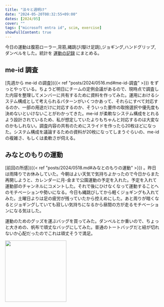 ```yaml
---
title: "淡々と週明け"
date: "2024-05-20T08:32:55+09:00"
dates: [2024/05]
cover: ""
tags: ["microsoft entra id", scim, exercise]
showFullContent: true
---
```


今日の運動は腹筋ローラー,背筋,縄跳び(駆け足跳),ジョギング,ハンドグリップ,ダンベルをした。統計を [運動の記録](https://docs.google.com/spreadsheets/d/1bg85QtM-LciUgey8I79uI7vW2PEwsP6TVdeIRVkACBg/edit?usp=sharing) にまとめる。

## me-id 調査

[先週から me-id の調査]({{< ref "posts/2024/0516.md#me-id-調査" >}}) をずっとやっている。ちょうど明日にチームの定例会議があるので、現時点で調査した内容を整理してメンバーに共有するために資料を作ってみた。運用におけるシステム構成として考えられるパターンがいくつかあって、それらにすべて対応するのか、一部の用途だけに対応するのか、そういった要件の取捨選択や優先度も決めないといけないことがわかってきた。me-id が柔軟なシステム構成をとれるよう設計されているため、私が想定していたよりもちゃんと対応するのは大変なのかもしれない。調査内容の共有のためにスライドを作ったら20枚ほどになった。システム構成を議論するための資料が20枚になってしまうぐらいの、me-id の複雑さ、もしくは柔軟さが伺える。

## みなとのもりの運動

[前回の所感]({{< ref "posts/2024/0518.md#みなとのもりの運動" >}}) 。昨日は雨降りでお休みしていた。今朝はよい天気で気持ちよかったので今日からまた再開しようと、カレンダーに月-金まで公園運動の予定を入れた。予定を入れて運動部のチャンネルにコメントした。それで後にひけなくなって運動することへのモチベーションや勢いになる。今日も縄跳びしてから軽くジョギングも入れてみた。土曜日よりは足の疲労が残っていたから控えめにした。あと周りが暗くなるとジョギングしていても寂しい気持ちになるから昼間の方が走るモチベーションになる気はした。

運動のためのグッズを運ぶバッグを買ってみた。ダンベルとか重いので、ちょっと大きめの、帆布で頑丈なバッグにしてみた。普通のトートバッグだと紐が切れないか心配だったのでこれは頑丈そうで満足。

<a href="https://amzn.to/3UMI8tS" target="_blank"><img src="https://m.media-amazon.com/images/I/71JasUbK5tL._AC_SX679_.jpg" width="200" /></a>
